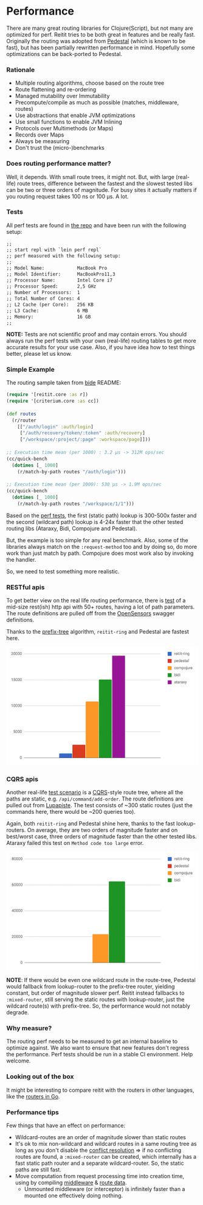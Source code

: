 # Performance

There are many great routing libraries for Clojure(Script), but not many are optimized for perf. Reitit tries to be both great in features and be really fast. Originally the routing was adopted from [Pedestal](http://pedestal.io/) (which is known to be fast), but has been partially rewritten performance in mind. Hopefully some optimizations can be back-ported to Pedestal.

### Rationale

* Multiple routing algorithms, choose based on the route tree
* Route flattening and re-ordering
* Managed mutability over Immutability
* Precompute/compile as much as possible (matches, middleware, routes)
* Use abstractions that enable JVM optimizations
* Use small functions to enable JVM Inlining
* Protocols over Multimethods (or Maps)
* Records over Maps
* Always be measuring
* Don't trust the (micro-)benchmarks

### Does routing performance matter?

Well, it depends. With small route trees, it might not. But, with large (real-life) route trees, difference between the fastest and the slowest tested libs can be two or three orders of magnitude. For busy sites it actually matters if you routing request takes 100 ns or 100 µs. A lot.

### Tests

All perf tests are found in [the repo](https://github.com/metosin/reitit/tree/master/perf-test/clj/reitit) and have been run with the following setup:

```
;;
;; start repl with `lein perf repl`
;; perf measured with the following setup:
;;
;; Model Name:            MacBook Pro
;; Model Identifier:      MacBookPro11,3
;; Processor Name:        Intel Core i7
;; Processor Speed:       2,5 GHz
;; Number of Processors:  1
;; Total Number of Cores: 4
;; L2 Cache (per Core):   256 KB
;; L3 Cache:              6 MB
;; Memory:                16 GB
;;
```

**NOTE:** Tests are not scientific proof and may contain errors. You should always run the perf tests with your own (real-life) routing tables to get more accurate results for your use case. Also, if you have idea how to test things better, please let us know.

### Simple Example

The routing sample taken from [bide](https://github.com/funcool/bide) README:

```clj
(require '[reitit.core :as r])
(require '[criterium.core :as cc])

(def routes
  (r/router
    [["/auth/login" :auth/login]
     ["/auth/recovery/token/:token" :auth/recovery]
     ["/workspace/:project/:page" :workspace/page]]))

;; Execution time mean (per 1000) : 3.2 µs -> 312M ops/sec
(cc/quick-bench
  (dotimes [_ 1000]
    (r/match-by-path routes "/auth/login")))

;; Execution time mean (per 1000): 530 µs -> 1.9M ops/sec
(cc/quick-bench
  (dotimes [_ 1000]
    (r/match-by-path routes "/workspace/1/1")))
```

Based on the [perf tests](https://github.com/metosin/reitit/tree/master/perf-test/clj/reitit/perf/bide_perf_test.clj), the first (static path) lookup is 300-500x faster and the second (wildcard path) lookup is 4-24x faster that the other tested routing libs (Ataraxy, Bidi, Compojure and Pedestal).

But, the example is too simple for any real benchmark. Also, some of the libraries always match on the `:request-method` too and by doing so, do more work than just match by path. Compojure does most work also by invoking the handler.

So, we need to test something more realistic.

### RESTful apis

To get better view on the real life routing performance, there is [test](https://github.com/metosin/reitit/blob/master/perf-test/clj/reitit/opensensors_perf_test.clj) of a mid-size rest(ish) http api with 50+ routes, having a lot of path parameters. The route definitions are pulled off from the [OpenSensors](https://opensensors.io/) swagger definitions.

Thanks to the [prefix-tree](https://en.wikipedia.org/wiki/Radix_tree) algorithm, `reitit-ring` and Pedestal are fastest here.

![Opensensors perf test](images/opensensors.png)

### CQRS apis

Another real-life [test scenario](https://github.com/metosin/reitit/blob/master/perf-test/clj/reitit/lupapiste_perf_test.clj) is a [CQRS](https://martinfowler.com/bliki/CQRS.html)-style route tree, where all the paths are static, e.g. `/api/command/add-order`. The route definitions are pulled out from [Lupapiste](https://github.com/lupapiste/lupapiste). The test consists of ~300 static routes (just the commands here, there would be ~200 queries too).

Again, both `reitit-ring` and Pedestal shine here, thanks to the fast lookup-routers. On average, they are two orders of magnitude faster and on best/worst case, three orders of magnitude faster than the other tested libs. Ataraxy failed this test on `Method code too large` error.

![Opensensors perf test](images/lupapiste.png)

**NOTE**: If there would be even one wildcard route in the route-tree, Pedestal would fallback from lookup-router to the prefix-tree router, yielding constant, but order of magnitude slower perf. Reitit instead fallbacks to `:mixed-router`, still serving the static routes with lookup-router, just the wildcard route(s) with prefix-tree. So, the performance would not notably degrade.

### Why measure?

The routing perf needs to be measured to get an internal baseline to optimize against. We also want to ensure that new features don't regress the performance. Perf tests should be run in a stable CI environment. Help welcome.

### Looking out of the box

It might be interesting to compare reitit with the routers in other languages, like the [routers in Go](https://github.com/julienschmidt/go-http-routing-benchmark).

### Performance tips

Few things that have an effect on performance:

* Wildcard-routes are an order of magnitude slower than static routes
* It's ok to mix non-wildcard and wildcard routes in a same routing tree as long as you don't disable the [conflict resolution](basics/route_conflicts.md) => if no conflicting routes are found, a `:mixed-router` can be created, which internally has a fast static path router and a separate wildcard-router. So, the static paths are still fast.
* Move computation from request processing time into creation time, using by compiling [middleware](ring/compiling_middleware.md) & [route data](advanced/configuring_routers.md).
  * Unmounted middleware (or interceptor) is infinitely faster than a mounted one effectively doing nothing.
